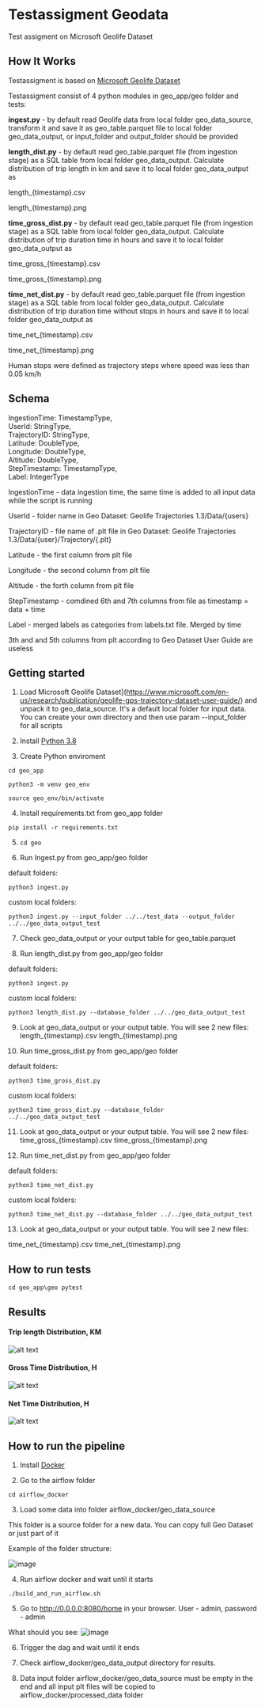 # Testassigment Geodata
Test assigment on Microsoft Geolife Dataset

## How It Works

Testassigment is based on [Microsoft Geolife Dataset](https://www.microsoft.com/en-us/research/publication/geolife-gps-trajectory-dataset-user-guide/)

Testassigment consist of 4 python modules in geo_app/geo folder and tests:

**ingest.py** - by default read Geolife data from local folder geo_data_source, transform it and save it as geo_table.parquet file to local folder geo_data_output, or input_folder and output_folder should be provided

**length_dist.py** - by default read geo_table.parquet file (from ingestion stage) as a SQL table from local folder geo_data_output.
Calculate distribution of trip length in km and save it to local folder geo_data_output as

length_{timestamp}.csv

length_{timestamp}.png


**time_gross_dist.py** - by default read geo_table.parquet file (from ingestion stage) as a SQL table from local folder geo_data_output.
Calculate distribution of trip duration time in hours and save it to local folder geo_data_output as

time_gross_{timestamp}.csv

time_gross_{timestamp}.png


**time_net_dist.py** - by default read geo_table.parquet file (from ingestion stage) as a SQL table from local folder geo_data_output.
Calculate distribution of trip duration time without stops in hours and save it to local folder geo_data_output as

time_net_{timestamp}.csv

time_net_{timestamp}.png

Human stops were defined as trajectory steps where speed was less than 0.05 km/h

## Schema 

IngestionTime: TimestampType,  
UserId: StringType,  
TrajectoryID: StringType,  
Latitude: DoubleType,  
Longitude: DoubleType,  
Altitude: DoubleType,  
StepTimestamp: TimestampType,  
Label: IntegerType


IngestionTime - data ingestion time, the same time is added to all input data while the script is running  

UserId - folder name in Geo Dataset: Geolife Trajectories 1.3/Data/{users}

TrajectoryID - file name of .plt file in Geo Dataset: Geolife Trajectories 1.3/Data/{user}/Trajectory/{.plt}

Latitude - the first column from plt file

Longitude - the second column from plt file

Altitude - the forth column from plt file

StepTimestamp - comdined 6th and 7th columns from file as timestamp = data + time

Label - merged labels as categories from labels.txt file. Merged by time


3th and and 5th columns from plt according to Geo Dataset User Guide are useless


## Getting started

1. Load Microsoft Geolife Dataset](https://www.microsoft.com/en-us/research/publication/geolife-gps-trajectory-dataset-user-guide/) and unpack it to geo_data_source. It's a default local folder for input data.
You can create your own directory and then use param --input_folder for all scripts

2. Install [Python 3.8](https://www.python.org/downloads/release/python-380/)

3. Create Python enviroment

`cd geo_app`

`python3 -m venv geo_env`

`source geo_env/bin/activate`

4. Install requirements.txt from geo_app folder

`pip install -r requirements.txt`

5. `cd geo`

6. Run Ingest.py from geo_app/geo folder

default folders:

`python3 ingest.py`

custom local folders:

`python3 ingest.py --input_folder ../../test_data --output_folder ../../geo_data_output_test`

7. Check geo_data_output or your output table for geo_table.parquet

8. Run length_dist.py from geo_app/geo folder

default folders:

`python3 ingest.py`

custom local folders:

`python3 length_dist.py --database_folder ../../geo_data_output_test`

9. Look at geo_data_output or your output table. You will see 2 new files:
length_{timestamp}.csv
length_{timestamp}.png

10. Run time_gross_dist.py from geo_app/geo folder

default folders:

`python3 time_gross_dist.py`

custom local folders:

`python3 time_gross_dist.py --database_folder ../../geo_data_output_test`

11. Look at geo_data_output or your output table. You will see 2 new files:
time_gross_{timestamp}.csv
time_gross_{timestamp}.png

12. Run time_net_dist.py from geo_app/geo folder

default folders:

`python3 time_net_dist.py`

custom local folders:

`python3 time_net_dist.py --database_folder ../../geo_data_output_test`

13. Look at geo_data_output or your output table. You will see 2 new files:

time_net_{timestamp}.csv
time_net_{timestamp}.png


## How to run tests

`cd geo_app\geo
pytest`

## Results

#### Trip length Distribution, KM

![alt text](geo_data_output/length_1627513017.png)

#### Gross Time Distribution, H

![alt text](geo_data_output/time_gross_1627515965.png)

#### Net Time Distribution, H

![alt text](geo_data_output/time_net_1627564638.png)


## How to run the pipeline

1. Install [Docker](https://www.docker.com/products/docker-desktop)

2. Go to the airflow folder

`cd airflow_docker`

3. Load some data into folder airflow_docker/geo_data_source

This folder is a source folder for a new data. You can copy full Geo Dataset or just part of it

Example of the folder structure:

![image](https://user-images.githubusercontent.com/14594349/127751004-b88b3e67-ec24-477b-a6ab-75b28b72effb.png)

4. Run airflow docker and wait until it starts

`./build_and_run_airflow.sh`

5. Go to http://0.0.0.0:8080/home in your browser. User - admin, password - admin

What should you see:
![image](https://user-images.githubusercontent.com/14594349/127751057-8d901680-287b-4769-a0b8-b0071744745c.png)

6. Trigger the dag and wait until it ends

7. Check airflow_docker/geo_data_output directory for results.

8. Data input folder airflow_docker/geo_data_source must be empty in the end and all input plt files will be copied to airflow_docker/processed_data folder
